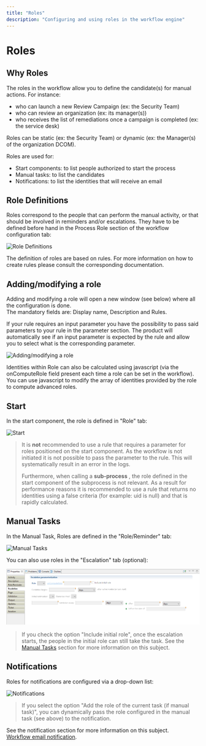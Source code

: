 ```yaml
---
title: "Roles"
description: "Configuring and using roles in the workflow engine"
---
```


# Roles

## Why Roles

The roles in the workflow allow you to define the candidate(s) for manual actions. For instance:  

- who can launch a new Review Campaign (ex: the Security Team)
- who can review an organization (ex: its manager(s))
- who receives the list of remediations once a campaign is completed (ex: the service desk)

Roles can be static (ex: the Security Team) or dynamic (ex: the Manager(s) of the organization DCOM).  

Roles are used for:  

- Start components: to list people authorized to start the process
- Manual tasks: to list the candidates
- Notifications: to list the identities that will receive an email

## Role Definitions  

Roles correspond to the people that can perform the manual activity, or that should be involved in reminders and/or escalations. They have to be defined before hand in the Process Role section of the workflow configuration tab:  

![Role Definitions](./images/wf_roles.png "Role Definitions")  

The definition of roles are based on rules. For more information on how to create rules please consult the corresponding documentation.

## Adding/modifying a role

Adding and modifying a role will open a new window (see below) where all the configuration is done.  
The mandatory fields are: Display name, Description and Rules.  

If your rule requires an input parameter you have the possibility to pass said parameters to your rule in the parameter section. The product will automatically see if an input parameter is expected by the rule and allow you to select what is the corresponding parameter.  

![Adding/modifying a role](./images/RolesParameters.png "Adding/modifying a role")  

Identities within Role can also be calculated using javascript (via the onComputeRole field present each time a role can be set in the workflow).  
You can use javascript to modify the array of identities provided by the role to compute advanced roles.

## Start

In the start component, the role is defined in "Role" tab:  

![Start](./images/wf_role_start.png "Start")  

> It is **not** recommended to use a rule that requires a parameter for roles positioned on the start component. As the workflow is not initiated it is not possible to pass the parameter to the rule. This will systematically result in an error in the logs.  
>  
> Furthermore, when calling a **sub-process** , the role defined in the start component of the subprocess is not relevant. As a result for performance reasons it is recommended to use a rule that returns no identities using a false criteria (for example: uid is null) and that is rapidly calculated.  

## Manual Tasks

In the Manual Task, Roles are defined in the "Role/Reminder" tab:  

![Manual Tasks](./images/role_reminder.png "Manual Tasks")  

You can also use roles in the "Escalation" tab (optional):  

![Start](./images/escalation.png "Start")  

> If you check the option "Include initial role", once the escalation starts, the people in the initial role can still take the task.
> See the [Manual Tasks](./manual-tasks.md) section for more information on this subject.  

## Notifications

Roles for notifications are configured via a drop-down list:  

![Notifications](./images/role_notification.png "Notifications")  

> If you select the option "Add the role of the current task (if manual task)", you can dynamically pass the role configured in the manual task (see above) to the notification.  

See the notification section for more information on this subject.  
[Workflow email notification](./email-notifications.md).
